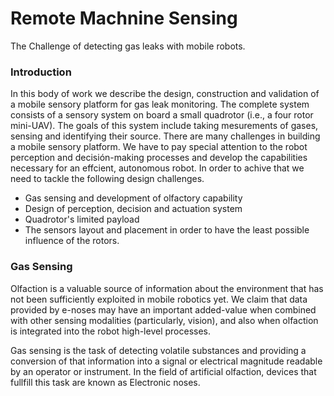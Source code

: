 # Remote Machnine Sensing
The Challenge of detecting gas leaks with mobile robots.

### Introduction
In this body of work we describe the design, construction and validation of a mobile sensory platform for gas leak monitoring. The complete system consists of a sensory system on board a small quadrotor (i.e., a four rotor mini-UAV). The goals of this system include taking mesurements of gases, sensing and identifying their source. There are many challenges in building a mobile sensory platform. We have to pay special attention to the robot perception and decisión-making processes and develop the capabilities necessary for an effcient, autonomous robot. In order to achive that we need to tackle the following design challenges. 
- Gas sensing and development of olfactory capability
- Design of perception, decision and actuation system
- Quadrotor's limited payload
- The sensors layout and placement in order to have the least possible influence of the rotors.

### Gas Sensing
Olfaction is a valuable source of information about the environment that has not been sufficiently exploited in mobile robotics yet. We claim that data provided by e-noses may have an important added-value when combined with other sensing modalities (particularly, vision), and also when olfaction is integrated into the robot high-level processes.

Gas sensing is the task of detecting volatile substances and providing a conversion of that information into a signal or electrical magnitude readable by an operator or instrument. In the field of artificial olfaction, devices that fullfill this task are known as Electronic noses. 



